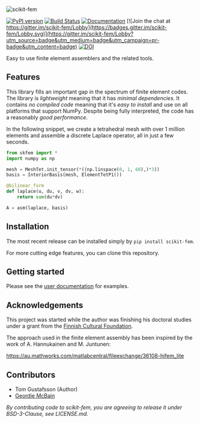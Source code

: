 ![scikit-fem](https://github.com/kinnala/scikit-fem/blob/master/skfemlogo.png?raw=true)

[![PyPI version](https://badge.fury.io/py/scikit-fem.svg)](https://badge.fury.io/py/scikit-fem)
[![Build Status](https://travis-ci.com/kinnala/scikit-fem.svg?branch=master)](https://travis-ci.com/kinnala/scikit-fem)
[![Documentation](https://img.shields.io/badge/docs-latest-brightgreen.svg)](https://kinnala.github.io/scikit-fem-docs)
[![Join the chat at https://gitter.im/scikit-fem/Lobby](https://badges.gitter.im/scikit-fem/Lobby.svg)](https://gitter.im/scikit-fem/Lobby?utm_source=badge&utm_medium=badge&utm_campaign=pr-badge&utm_content=badge)
[![DOI](https://zenodo.org/badge/115345426.svg)](https://zenodo.org/badge/latestdoi/115345426)

Easy to use finite element assemblers and the related tools.

## Features

This library fills an important gap in the spectrum of finite element codes.
The library is *lightweight* meaning that it has *minimal dependencies*.
It contains *no compiled code* meaning that it's *easy to install* and
use on all platforms that support NumPy.  Despite being fully interpreted, the
code has a reasonably *good performance*.

In the following snippet, we create a tetrahedral mesh with over 1 million
elements and assemble a discrete Laplace operator, all in just a few seconds.

```python
from skfem import *
import numpy as np

mesh = MeshTet.init_tensor(*((np.linspace(0, 1, 60),)*3))
basis = InteriorBasis(mesh, ElementTetP1())

@bilinear_form
def laplace(u, du, v, dv, w):
    return sum(du*dv)

A = asm(laplace, basis)
```

## Installation

The most recent release can be installed simply by `pip install scikit-fem`.

For more cutting edge features, you can clone this repository.

## Getting started

Please see the [user documentation](https://kinnala.github.io/scikit-fem-docs) for examples.

## Acknowledgements

This project was started while the author was finishing his doctoral studies
under a grant from the [Finnish Cultural Foundation](https://skr.fi/).

The approach used in the finite element assembly has been inspired by the work of A. Hannukainen and M. Juntunen:

https://au.mathworks.com/matlabcentral/fileexchange/36108-hjfem_lite

## Contributors

- Tom Gustafsson (Author)
- [Geordie McBain](https://github.com/gdmcbain)

*By contributing code to scikit-fem, you are agreeing to release it under BSD-3-Clause, see LICENSE.md.*
